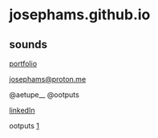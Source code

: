 # josephams.github.io

## sounds

[portfolio](https://josephams.github.io/portfolio)

josephams@proton.me

@aetupe__
@ootputs

[linkedIn](https://www.linkedin.com/in/joseph-sergi-6b3a22212/)

ootputs [1](https://ootputs.bandcamp.com/releases) 


